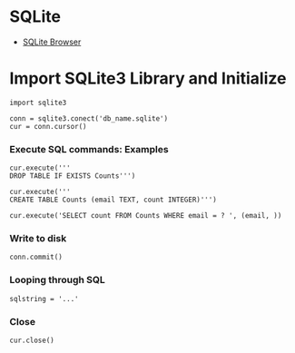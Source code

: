 # SQLite

- [SQLite Browser](https://github.com/sqlitebrowser/sqlitebrowser)

# Import SQLite3 Library and Initialize

```
import sqlite3

conn = sqlite3.conect('db_name.sqlite')
cur = conn.cursor()
```

### Execute SQL commands: Examples
```
cur.execute('''
DROP TABLE IF EXISTS Counts''')

cur.execute('''
CREATE TABLE Counts (email TEXT, count INTEGER)''')

cur.execute('SELECT count FROM Counts WHERE email = ? ', (email, ))
```

### Write to disk
```
conn.commit()
```

### Looping through SQL
```
sqlstring = '...'

```

### Close
```
cur.close()
```

